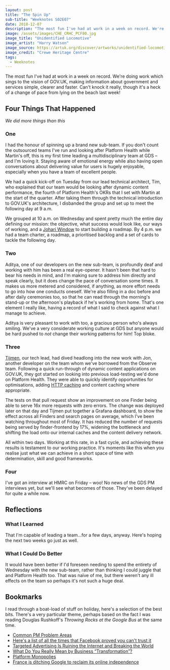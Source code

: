 ```yaml
---
layout: post
title: "The Spin Up"
sub-title: "Weeknotes S02E07"
date: 2018-12-07
description: "The most fun I've had at work in a week on record. We're doing work which sings to the vision of GOV.UK, making information about government and services simple, clearer and faster."
image: /assets/images/CHE_CRHC_PCF80.jpg
image_title: "Unidentified Locomotive"
image_artist: "Harry Watson"
image_source: https://artuk.org/discover/artworks/unidentified-locomotive-103057
image_credit: "Crewe Heritage Centre"
tags:
  - Weeknotes
---
```


The most fun I've had at work in a week on record. We're doing work which sings to the vision of GOV.UK, making information about government and services simple, clearer and faster. Can't knock it really, though it's a heck of a change of pace from lying on the beach last week!

## Four Things That Happened

*We did more things than this*

### One

I had the honour of spinning up a brand new sub-team. If you don't count the outsourced teams I've run and looking after Platform Health while Martin's off, this is my first time leading a multidisciplinary team at GDS – and I'm loving it. Staying aware of emotional energy while also having open conversations about delivering value for users is hugely enjoyable, especially when you have a team of excellent people.

We had a quick kick-off on Tuesday from our lead technical architect, Tim, who explained that our team would be looking after dynamic content performance, the fourth of Platform Health's OKRs that I set with Martin at the start of the quarter. After taking them through the technical introduction to GOV.UK's architecture, I disbanded the group and set up to meet the following day at 9 a.m.

We grouped at 10 a.m. on Wednesday and spent pretty much the entire day defining our mission: the objective, what success would look like, our ways of working, and a [Johari Window](https://en.wikipedia.org/wiki/Johari_window) to start building a roadmap. By 4 p.m. we had a team charter, a roadmap, a prioritised backlog and a set of cards to tackle the following day.


### Two

Aditya, one of our developers on the new sub-team, is profoundly deaf and working with him has been a real eye-opener. It hasn't been that hard to bear his needs in mind, and I'm making sure to address him directly and speak clearly, but it does change the pace of conversation some times. It makes us more metered and considered, if anything, as more effort needs to go into how one conducts oneself. We're also filling in a doc before and after daily ceremonies too, so that he can read through the morning's stand-up or the afternoon's playback if he's working from home. That's one element I really like, having a record of what I said to check against what I manage to achieve.

Aditya is very pleasant to work with too, a gracious person who's always smiling. We've a very considerate working culture at GDS but anyone would be hard pushed to *not* change their working patterns for him! Top bloke.


### Three

[Tijmen](https://twitter.com/tijmenbr), our tech lead, had dived headlong into the new work with Jon, another developer on the team whom we've borrowed from the Observe team. Following a quick run-through of dynamic content applications on GOV.UK, they got started on looking into previous load-testing we'd done on Platform Health. They were able to quickly identify opportunities for optimisations, adding [HTTP caching](https://github.com/alphagov/finder-frontend/pull/722) and content caching where appropriate.

The tests on that pull request show an improvement on one Finder being able to serve 16x more requests with zero errors. The change was deployed later on that day and Tijmen put together a Grafana dashboard, to show the effect across all Finders and search pages on average, which I've been watching throughout most of Friday. It has reduced the number of requests being served by finder-frontend by 17%, widening the bottleneck and shifting the load onto our internal caches and the content delivery network.

All within two days. Working at this rate, in a fast cycle, and achieving these results is testament to our working practice. It's moments like this when you realise just what we can achieve in a short space of time with determination, skill and good frameworks.


### Four

I've got an interview at HMRC on Friday – woo! No news of the GDS PM interviews yet, but we'll see what becomes of those. They've been delayed for quite a while now.


## Reflections

### What I Learned

That I'm capable of leading a team...for a few days, anyway. Here's hoping the next two weeks go just as well.


### What I Could Do Better

It would have been better if I'd foreseen needing to spend the entirety of Wednesday with the new sub-team, rather than thinking I could juggle that and Platform Health too. That was naïve of me, but there weren't any ill effects on the team so perhaps it's not such a huge deal.


## Bookmarks

I read through a boat-load of stuff on holiday, here's a selection of the best bits. There's a very particular theme, perhaps based on the fact I was reading Douglas Rushkoff's *Throwing Rocks at the Google Bus* at the same time.

- [Common PM Problem Areas](https://svpg.com/common-pm-problem-areas/)
- [Here's a list of all the times that Facebook proved you can't trust it](https://www.wired.co.uk/article/a-short-history-of-facebooks-mess-ups)
- [Targeted Advertising Is Ruining the Internet and Breaking the World](https://motherboard.vice.com/en_us/article/xwjden/targeted-advertising-is-ruining-the-internet-and-breaking-the-world)
- [What Do You Really Mean by Business “Transformation”?](https://hbr.org/2016/02/what-do-you-really-mean-by-business-transformation)
- [Platform Monopolies](https://avc.com/2014/07/platform-monopolies/)
- [France is ditching Google to reclaim its online independence](https://www.wired.co.uk/article/google-france-silicon-valley)
